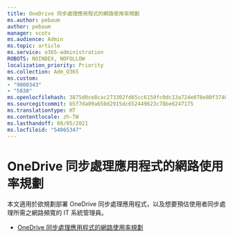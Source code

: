 ```yaml
---
title: OneDrive 同步處理應用程式的網路使用率規劃
ms.author: pebaum
author: pebaum
manager: scotv
ms.audience: Admin
ms.topic: article
ms.service: o365-administration
ROBOTS: NOINDEX, NOFOLLOW
localization_priority: Priority
ms.collection: Adm_O365
ms.custom:
- "9000343"
- "5838"
ms.openlocfilehash: 3875d0ce8cac273302fd65cc6150fc0dc13a724e078e80f37407fe29b93fe265
ms.sourcegitcommit: b5f7da89a650d2915dc652449623c78be6247175
ms.translationtype: HT
ms.contentlocale: zh-TW
ms.lasthandoff: 08/05/2021
ms.locfileid: "54065347"
---
```

# <a name="network-utilization-planning-for-the-onedrive-sync-app"></a>OneDrive 同步處理應用程式的網路使用率規劃

本文適用於欲規劃部署 OneDrive 同步處理應用程式，以及想要預估使用者同步處理所需之網路頻寬的 IT 系統管理員。  

- [OneDrive 同步處理應用程式的網路使用率規劃](https://docs.microsoft.com/onedrive/network-utilization-planning)